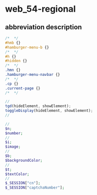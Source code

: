 # web_54-regional

## abbreviation description

```css
/*  */ 
#hmb {}
#hamburger-menu-b {}
/*  */
#h {}
#hidden {}
/*  */
.hmn {}
.hamburger-menu-navbar {}
/*  */
.cp {}
.current-page {}
/*  */
```
```javascript
// 
tgd(hideElement, showElement);
toggleDisplay(hideElement, showElement);
// 
```
```php
// 
$n;
$number;
// 
$i;
$image;
// 
$b;
$backgroundColor;
// 
$t;
$textColor;
// 
$_SESSION["cn"];
$_SESSION["captchaNumber"];
```